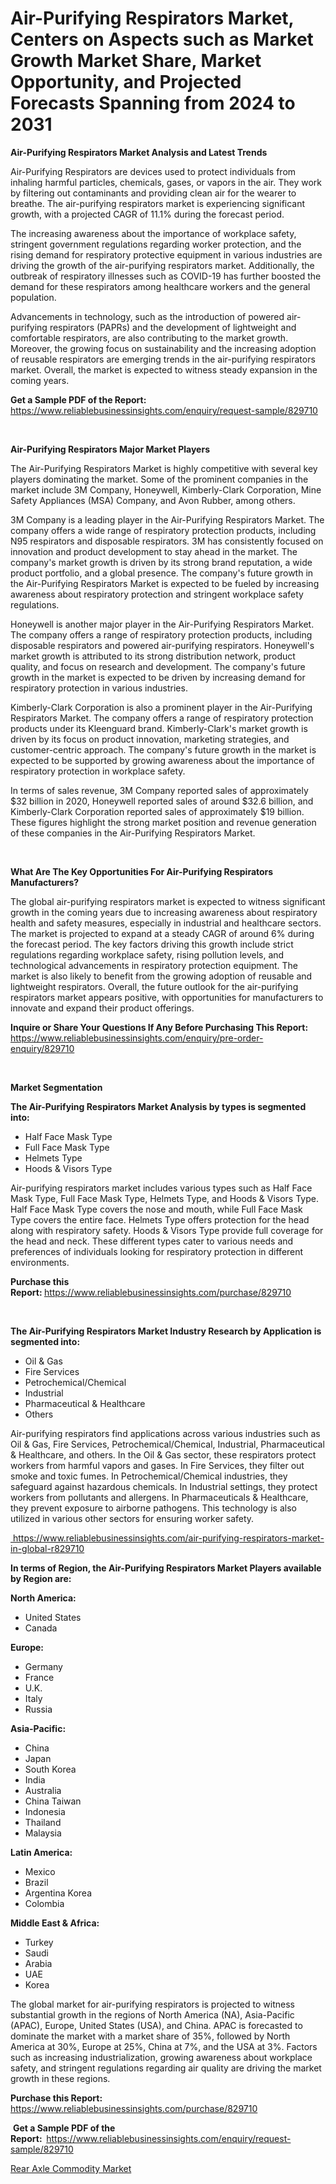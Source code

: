 <p><h1>Air-Purifying Respirators Market, Centers on Aspects such as Market Growth Market Share, Market Opportunity, and Projected Forecasts Spanning from 2024 to 2031</h1></p><p><strong>Air-Purifying Respirators Market Analysis and Latest Trends</strong></p>
<p><p>Air-Purifying Respirators are devices used to protect individuals from inhaling harmful particles, chemicals, gases, or vapors in the air. They work by filtering out contaminants and providing clean air for the wearer to breathe. The air-purifying respirators market is experiencing significant growth, with a projected CAGR of 11.1% during the forecast period.</p><p>The increasing awareness about the importance of workplace safety, stringent government regulations regarding worker protection, and the rising demand for respiratory protective equipment in various industries are driving the growth of the air-purifying respirators market. Additionally, the outbreak of respiratory illnesses such as COVID-19 has further boosted the demand for these respirators among healthcare workers and the general population.</p><p>Advancements in technology, such as the introduction of powered air-purifying respirators (PAPRs) and the development of lightweight and comfortable respirators, are also contributing to the market growth. Moreover, the growing focus on sustainability and the increasing adoption of reusable respirators are emerging trends in the air-purifying respirators market. Overall, the market is expected to witness steady expansion in the coming years.</p></p>
<p><strong>Get a Sample PDF of the Report:&nbsp;</strong> <a href="https://www.reliablebusinessinsights.com/enquiry/request-sample/829710">https://www.reliablebusinessinsights.com/enquiry/request-sample/829710</a></p>
<p>&nbsp;</p>
<p><strong>Air-Purifying Respirators Major Market Players</strong></p>
<p><p>The Air-Purifying Respirators Market is highly competitive with several key players dominating the market. Some of the prominent companies in the market include 3M Company, Honeywell, Kimberly-Clark Corporation, Mine Safety Appliances (MSA) Company, and Avon Rubber, among others.</p><p>3M Company is a leading player in the Air-Purifying Respirators Market. The company offers a wide range of respiratory protection products, including N95 respirators and disposable respirators. 3M has consistently focused on innovation and product development to stay ahead in the market. The company's market growth is driven by its strong brand reputation, a wide product portfolio, and a global presence. The company's future growth in the Air-Purifying Respirators Market is expected to be fueled by increasing awareness about respiratory protection and stringent workplace safety regulations.</p><p>Honeywell is another major player in the Air-Purifying Respirators Market. The company offers a range of respiratory protection products, including disposable respirators and powered air-purifying respirators. Honeywell's market growth is attributed to its strong distribution network, product quality, and focus on research and development. The company's future growth in the market is expected to be driven by increasing demand for respiratory protection in various industries.</p><p>Kimberly-Clark Corporation is also a prominent player in the Air-Purifying Respirators Market. The company offers a range of respiratory protection products under its Kleenguard brand. Kimberly-Clark's market growth is driven by its focus on product innovation, marketing strategies, and customer-centric approach. The company's future growth in the market is expected to be supported by growing awareness about the importance of respiratory protection in workplace safety.</p><p>In terms of sales revenue, 3M Company reported sales of approximately $32 billion in 2020, Honeywell reported sales of around $32.6 billion, and Kimberly-Clark Corporation reported sales of approximately $19 billion. These figures highlight the strong market position and revenue generation of these companies in the Air-Purifying Respirators Market.</p></p>
<p>&nbsp;</p>
<p><strong>What Are The Key Opportunities For Air-Purifying Respirators Manufacturers?</strong></p>
<p><p>The global air-purifying respirators market is expected to witness significant growth in the coming years due to increasing awareness about respiratory health and safety measures, especially in industrial and healthcare sectors. The market is projected to expand at a steady CAGR of around 6% during the forecast period. The key factors driving this growth include strict regulations regarding workplace safety, rising pollution levels, and technological advancements in respiratory protection equipment. The market is also likely to benefit from the growing adoption of reusable and lightweight respirators. Overall, the future outlook for the air-purifying respirators market appears positive, with opportunities for manufacturers to innovate and expand their product offerings.</p></p>
<p><strong>Inquire or Share Your Questions If Any Before Purchasing This Report:</strong> <a href="https://www.reliablebusinessinsights.com/enquiry/pre-order-enquiry/829710">https://www.reliablebusinessinsights.com/enquiry/pre-order-enquiry/829710</a></p>
<p>&nbsp;</p>
<p><strong>Market Segmentation</strong></p>
<p><strong>The Air-Purifying Respirators Market Analysis by types is segmented into:</strong></p>
<p><ul><li>Half Face Mask Type</li><li>Full Face Mask Type</li><li>Helmets Type</li><li>Hoods & Visors Type</li></ul></p>
<p><p>Air-purifying respirators market includes various types such as Half Face Mask Type, Full Face Mask Type, Helmets Type, and Hoods & Visors Type. Half Face Mask Type covers the nose and mouth, while Full Face Mask Type covers the entire face. Helmets Type offers protection for the head along with respiratory safety. Hoods & Visors Type provide full coverage for the head and neck. These different types cater to various needs and preferences of individuals looking for respiratory protection in different environments.</p></p>
<p><strong>Purchase this Report:&nbsp;</strong><a href="https://www.reliablebusinessinsights.com/purchase/829710">https://www.reliablebusinessinsights.com/purchase/829710</a></p>
<p>&nbsp;</p>
<p><strong>The Air-Purifying Respirators Market Industry Research by Application is segmented into:</strong></p>
<p><ul><li>Oil & Gas</li><li>Fire Services</li><li>Petrochemical/Chemical</li><li>Industrial</li><li>Pharmaceutical & Healthcare</li><li>Others</li></ul></p>
<p><p>Air-purifying respirators find applications across various industries such as Oil & Gas, Fire Services, Petrochemical/Chemical, Industrial, Pharmaceutical & Healthcare, and others. In the Oil & Gas sector, these respirators protect workers from harmful vapors and gases. In Fire Services, they filter out smoke and toxic fumes. In Petrochemical/Chemical industries, they safeguard against hazardous chemicals. In Industrial settings, they protect workers from pollutants and allergens. In Pharmaceuticals & Healthcare, they prevent exposure to airborne pathogens. This technology is also utilized in various other sectors for ensuring worker safety.</p></p>
<p><a href="https://www.reliablebusinessinsights.com/air-purifying-respirators-market-in-global-r829710">&nbsp;https://www.reliablebusinessinsights.com/air-purifying-respirators-market-in-global-r829710</a></p>
<p><strong>In terms of Region, the Air-Purifying Respirators Market Players available by Region are:</strong></p>
<p>
    <p> <strong> North America: </strong>
        <ul>
            <li>United States</li>
            <li>Canada</li>
        </ul>
        </p> 
    <p> <strong> Europe: </strong>
        <ul>
            <li>Germany</li>
            <li>France</li>
            <li>U.K.</li>
            <li>Italy</li>
            <li>Russia</li>
        </ul>
        </p> 
    <p> <strong> Asia-Pacific: </strong>
        <ul>
            <li>China</li>
            <li>Japan</li>
            <li>South Korea</li>
            <li>India</li>
            <li>Australia</li>
            <li>China Taiwan</li>
            <li>Indonesia</li>
            <li>Thailand</li>
            <li>Malaysia</li>
        </ul>
        </p> 
    <p> <strong> Latin America: </strong>
        <ul>
            <li>Mexico</li>
            <li>Brazil</li>
            <li>Argentina Korea</li>
            <li>Colombia</li>
        </ul>
        </p> 
    <p> <strong> Middle East & Africa: </strong>
        <ul>
            <li>Turkey</li>
            <li>Saudi</li>
            <li>Arabia</li>
            <li>UAE</li>
            <li>Korea</li>
        </ul>
    </p>
    </p>
<p><p>The global market for air-purifying respirators is projected to witness substantial growth in the regions of North America (NA), Asia-Pacific (APAC), Europe, United States (USA), and China. APAC is forecasted to dominate the market with a market share of 35%, followed by North America at 30%, Europe at 25%, China at 7%, and the USA at 3%. Factors such as increasing industrialization, growing awareness about workplace safety, and stringent regulations regarding air quality are driving the market growth in these regions.</p></p>
<p><strong>Purchase this Report: </strong><a href="https://www.reliablebusinessinsights.com/purchase/829710">https://www.reliablebusinessinsights.com/purchase/829710</a></p>
<p>&nbsp;<strong>Get a Sample PDF of the Report:&nbsp;&nbsp;</strong><a href="https://www.reliablebusinessinsights.com/enquiry/request-sample/829710">https://www.reliablebusinessinsights.com/enquiry/request-sample/829710</a></p>
<p><strong></strong></p>
<p><p><a href="https://www.linkedin.com/pulse/rear-axle-commodity-market-size-share-trends-analysis-5kyaf">Rear Axle Commodity Market</a></p></p>